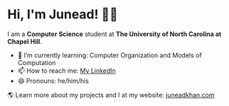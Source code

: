 # Hi, I'm Junead! 👋🏽


I am a **Computer Science** student at **The University of North Carolina at Chapel Hill**.

- 🌱 I’m currently learning: Computer Organization and Models of Computation
- 📫 How to reach me: [My LinkedIn](https://www.linkedin.com/in/junead-khan/)
- 😄 Pronouns: he/him/his

🌎 Learn more about my projects and I at my website: [juneadkhan.com](https://juneadkhan.com)

